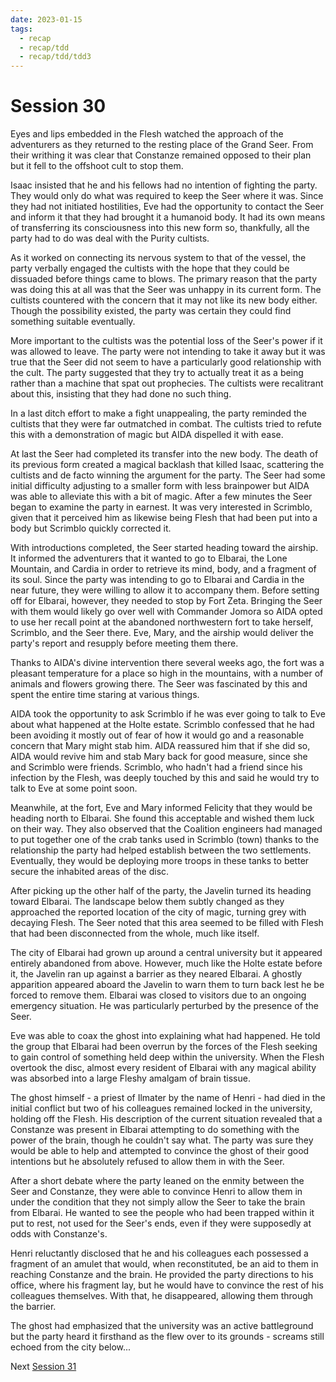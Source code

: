 ```yaml
---
date: 2023-01-15
tags:
  - recap
  - recap/tdd
  - recap/tdd/tdd3
---
```

# Session 30

Eyes and lips embedded in the Flesh watched the approach of the adventurers as they returned to the resting place of the Grand Seer. From their writhing it was clear that Constanze remained opposed to their plan but it fell to the offshoot cult to stop them.

Isaac insisted that he and his fellows had no intention of fighting the party. They would only do what was required to keep the Seer where it was. Since they had not initiated hostilities, Eve had the opportunity to contact the Seer and inform it that they had brought it a humanoid body. It had its own means of transferring its consciousness into this new form so, thankfully, all the party had to do was deal with the Purity cultists.

As it worked on connecting its nervous system to that of the vessel, the party verbally engaged the cultists with the hope that they could be dissuaded before things came to blows. The primary reason that the party was doing this at all was that the Seer was unhappy in its current form. The cultists countered with the concern that it may not like its new body either. Though the possibility existed, the party was certain they could find something suitable eventually.

More important to the cultists was the potential loss of the Seer's power if it was allowed to leave. The party were not intending to take it away but it was true that the Seer did not seem to have a particularly good relationship with the cult. The party suggested that they try to actually treat it as a being rather than a machine that spat out prophecies. The cultists were recalitrant about this, insisting that they had done no such thing.

In a last ditch effort to make a fight unappealing, the party reminded the cultists that they were far outmatched in combat. The cultists tried to refute this with a demonstration of magic but AIDA dispelled it with ease.

At last the Seer had completed its transfer into the new body. The death of its previous form created a magical backlash that killed Isaac, scattering the cultists and de facto winning the argument for the party. The Seer had some initial difficulty adjusting to a smaller form with less brainpower but AIDA was able to alleviate this with a bit of magic. After a few minutes the Seer began to examine the party in earnest. It was very interested in Scrimblo, given that it perceived him as likewise being Flesh that had been put into a body but Scrimblo quickly corrected it.

With introductions completed, the Seer started heading toward the airship. It informed the adventurers that it wanted to go to Elbarai, the Lone Mountain, and Cardia in order to retrieve its mind, body, and a fragment of its soul. Since the party was intending to go to Elbarai and Cardia in the near future, they were willing to allow it to accompany them. Before setting off for Elbarai, however, they needed to stop by Fort Zeta. Bringing the Seer with them would likely go over well with Commander Jomora so AIDA opted to use her recall point at the abandoned northwestern fort to take herself, Scrimblo, and the Seer there. Eve, Mary, and the airship would deliver the party's report and resupply before meeting them there.

Thanks to AIDA's divine intervention there several weeks ago, the fort was a pleasant temperature for a place so high in the mountains, with a number of animals and flowers growing there. The Seer was fascinated by this and spent the entire time staring at various things.

AIDA took the opportunity to ask Scrimblo if he was ever going to talk to Eve about what happened at the Holte estate. Scrimblo confessed that he had been avoiding it mostly out of fear of how it would go and a reasonable concern that Mary might stab him. AIDA reassured him that if she did so, AIDA would revive him and stab Mary back for good measure, since she and Scrimblo were friends. Scrimblo, who hadn't had a friend since his infection by the Flesh, was deeply touched by this and said he would try to talk to Eve at some point soon.

Meanwhile, at the fort, Eve and Mary informed Felicity that they would be heading north to Elbarai. She found this acceptable and wished them luck on their way. They also observed that the Coalition engineers had managed to put together one of the crab tanks used in Scrimblo (town) thanks to the relationship the party had helped establish between the two settlements. Eventually, they would be deploying more troops in these tanks to better secure the inhabited areas of the disc.

After picking up the other half of the party, the Javelin turned its heading toward Elbarai. The landscape below them subtly changed as they approached the reported location of the city of magic, turning grey with decaying Flesh. The Seer noted that this area seemed to be filled with Flesh that had been disconnected from the whole, much like itself.

The city of Elbarai had grown up around a central university but it appeared entirely abandoned from above. However, much like the Holte estate before it, the Javelin ran up against a barrier as they neared Elbarai. A ghostly apparition appeared aboard the Javelin to warn them to turn back lest he be forced to remove them. Elbarai was closed to visitors due to an ongoing emergency situation. He was particularly perturbed by the presence of the Seer.

Eve was able to coax the ghost into explaining what had happened. He told the group that Elbarai had been overrun by the forces of the Flesh seeking to gain control of something held deep within the university. When the Flesh overtook the disc, almost every resident of Elbarai with any magical ability was absorbed into a large Fleshy amalgam of brain tissue.

The ghost himself - a priest of Ilmater by the name of Henri - had died in the initial conflict but two of his colleagues remained locked in the university, holding off the Flesh. His description of the current situation revealed that a Constanze was present in Elbarai attempting to do something with the power of the brain, though he couldn't say what. The party was sure they would be able to help and attempted to convince the ghost of their good intentions but he absolutely refused to allow them in with the Seer.

After a short debate where the party leaned on the enmity between the Seer and Constanze, they were able to convince Henri to allow them in under the condition that they not simply allow the Seer to take the brain from Elbarai. He wanted to see the people who had been trapped within it put to rest, not used for the Seer's ends, even if they were supposedly at odds with Constanze's.

Henri reluctantly disclosed that he and his colleagues each possessed a fragment of an amulet that would, when reconstituted, be an aid to them in reaching Constanze and the brain. He provided the party directions to his office, where his fragment lay, but he would have to convince the rest of his colleagues themselves. With that, he disappeared, allowing them through the barrier.

The ghost had emphasized that the university was an active battleground but the party heard it firsthand as the flew over to its grounds - screams still echoed from the city below...

Next
[Session 31](Recaps/Auril%20Adventures/Campaign%203%20-%20A%20Wasteland%20of%20Flesh/Session%2031.md)